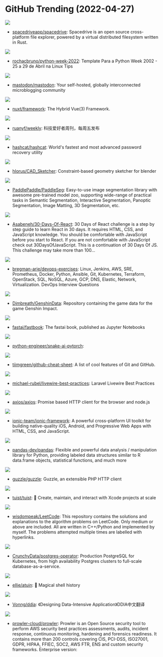 # GitHub Trending (2022-04-27)

![](https://img.shields.io/badge/TypeScript-New%20637-green?style=flat-square&logo=appveyor)
- [spacedriveapp/spacedrive](https://github.com/spacedriveapp/spacedrive): Spacedrive is an open source cross-platform file explorer, powered by a virtual distributed filesystem written in Rust.

![](https://img.shields.io/badge/Python-New%20511-green?style=flat-square&logo=appveyor)
- [rochacbruno/python-week-2022](https://github.com/rochacbruno/python-week-2022): Template Para a Python Week 2002 - 25 a 29 de Abril na Linux Tips

![](https://img.shields.io/badge/Ruby-New%20215-green?style=flat-square&logo=appveyor)
- [mastodon/mastodon](https://github.com/mastodon/mastodon): Your self-hosted, globally interconnected microblogging community

![](https://img.shields.io/badge/TypeScript-New%20216-green?style=flat-square&logo=appveyor)
- [nuxt/framework](https://github.com/nuxt/framework): The Hybrid Vue(3) Framework.

![](https://img.shields.io/badge/none-New%2039-green?style=flat-square&logo=appveyor)
- [ruanyf/weekly](https://github.com/ruanyf/weekly): 科技爱好者周刊，每周五发布

![](https://img.shields.io/badge/C-New%20329-green?style=flat-square&logo=appveyor)
- [hashcat/hashcat](https://github.com/hashcat/hashcat): World's fastest and most advanced password recovery utility

![](https://img.shields.io/badge/Python-New%2071-green?style=flat-square&logo=appveyor)
- [hlorus/CAD_Sketcher](https://github.com/hlorus/CAD_Sketcher): Constraint-based geometry sketcher for blender

![](https://img.shields.io/badge/Python-New%20137-green?style=flat-square&logo=appveyor)
- [PaddlePaddle/PaddleSeg](https://github.com/PaddlePaddle/PaddleSeg): Easy-to-use image segmentation library with awesome pre-trained model zoo, supporting wide-range of practical tasks in Semantic Segmentation, Interactive Segmentation, Panoptic Segmentation, Image Matting, 3D Segmentation, etc.

![](https://img.shields.io/badge/JavaScript-New%2077-green?style=flat-square&logo=appveyor)
- [Asabeneh/30-Days-Of-React](https://github.com/Asabeneh/30-Days-Of-React): 30 Days of React challenge is a step by step guide to learn React in 30 days. It requires HTML, CSS, and JavaScript knowledge. You should be comfortable with JavaScript before you start to React. If you are not comfortable with JavaScript check out 30DaysOfJavaScript. This is a continuation of 30 Days Of JS. This challenge may take more than 100…

![](https://img.shields.io/badge/Python-New%2085-green?style=flat-square&logo=appveyor)
- [bregman-arie/devops-exercises](https://github.com/bregman-arie/devops-exercises): Linux, Jenkins, AWS, SRE, Prometheus, Docker, Python, Ansible, Git, Kubernetes, Terraform, OpenStack, SQL, NoSQL, Azure, GCP, DNS, Elastic, Network, Virtualization. DevOps Interview Questions

![](https://img.shields.io/badge/none-New%2050-green?style=flat-square&logo=appveyor)
- [Dimbreath/GenshinData](https://github.com/Dimbreath/GenshinData): Repository containing the game data for the game Genshin Impact.

![](https://img.shields.io/badge/Jupyter%20Notebook-New%203-green?style=flat-square&logo=appveyor)
- [fastai/fastbook](https://github.com/fastai/fastbook): The fastai book, published as Jupyter Notebooks

![](https://img.shields.io/badge/Python-New%2011-green?style=flat-square&logo=appveyor)
- [python-engineer/snake-ai-pytorch](https://github.com/python-engineer/snake-ai-pytorch): 

![](https://img.shields.io/badge/none-New%2083-green?style=flat-square&logo=appveyor)
- [tiimgreen/github-cheat-sheet](https://github.com/tiimgreen/github-cheat-sheet): A list of cool features of Git and GitHub.

![](https://img.shields.io/badge/none-New%2024-green?style=flat-square&logo=appveyor)
- [michael-rubel/livewire-best-practices](https://github.com/michael-rubel/livewire-best-practices): Laravel Livewire Best Practices

![](https://img.shields.io/badge/JavaScript-New%2049-green?style=flat-square&logo=appveyor)
- [axios/axios](https://github.com/axios/axios): Promise based HTTP client for the browser and node.js

![](https://img.shields.io/badge/TypeScript-New%208-green?style=flat-square&logo=appveyor)
- [ionic-team/ionic-framework](https://github.com/ionic-team/ionic-framework): A powerful cross-platform UI toolkit for building native-quality iOS, Android, and Progressive Web Apps with HTML, CSS, and JavaScript.

![](https://img.shields.io/badge/Python-New%2042-green?style=flat-square&logo=appveyor)
- [pandas-dev/pandas](https://github.com/pandas-dev/pandas): Flexible and powerful data analysis / manipulation library for Python, providing labeled data structures similar to R data.frame objects, statistical functions, and much more

![](https://img.shields.io/badge/PHP-New%2023-green?style=flat-square&logo=appveyor)
- [guzzle/guzzle](https://github.com/guzzle/guzzle): Guzzle, an extensible PHP HTTP client

![](https://img.shields.io/badge/Swift-New%205-green?style=flat-square&logo=appveyor)
- [tuist/tuist](https://github.com/tuist/tuist): 🚀 Create, maintain, and interact with Xcode projects at scale

![](https://img.shields.io/badge/C%2B%2B-New%2019-green?style=flat-square&logo=appveyor)
- [wisdompeak/LeetCode](https://github.com/wisdompeak/LeetCode): This repository contains the solutions and explanations to the algorithm problems on LeetCode. Only medium or above are included. All are written in C++/Python and implemented by myself. The problems attempted multiple times are labelled with hyperlinks.

![](https://img.shields.io/badge/Go-New%204-green?style=flat-square&logo=appveyor)
- [CrunchyData/postgres-operator](https://github.com/CrunchyData/postgres-operator): Production PostgreSQL for Kubernetes, from high availability Postgres clusters to full-scale database-as-a-service.

![](https://img.shields.io/badge/Rust-New%20301-green?style=flat-square&logo=appveyor)
- [ellie/atuin](https://github.com/ellie/atuin): 🐢 Magical shell history

![](https://img.shields.io/badge/Python-New%2045-green?style=flat-square&logo=appveyor)
- [Vonng/ddia](https://github.com/Vonng/ddia): 《Designing Data-Intensive Application》DDIA中文翻译

![](https://img.shields.io/badge/Shell-New%2021-green?style=flat-square&logo=appveyor)
- [prowler-cloud/prowler](https://github.com/prowler-cloud/prowler): Prowler is an Open Source security tool to perform AWS security best practices assessments, audits, incident response, continuous monitoring, hardening and forensics readiness. It contains more than 200 controls covering CIS, PCI-DSS, ISO27001, GDPR, HIPAA, FFIEC, SOC2, AWS FTR, ENS and custom security frameworks. Enterprise version:


